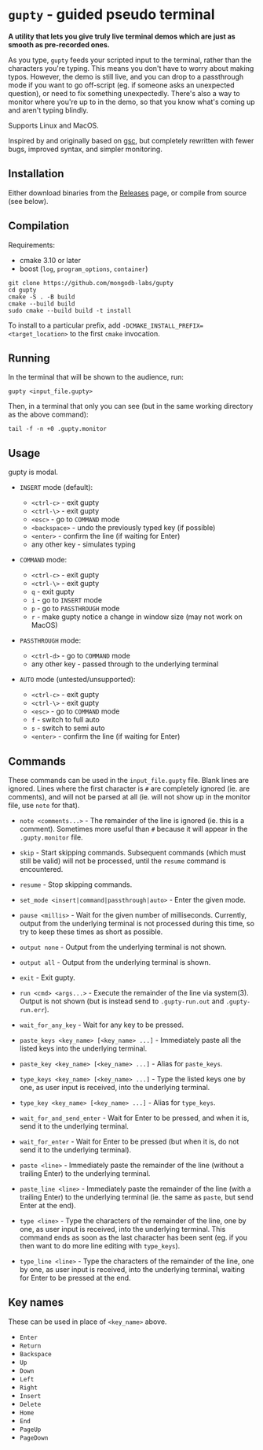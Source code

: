 `gupty` - guided pseudo terminal
================================

**A utility that lets you give truly live terminal demos which are just as smooth as pre-recorded ones.**

As you type, `gupty` feeds your scripted input to the terminal, rather than the characters you're typing.  This means you don't have to worry about making typos.  However, the demo is still live, and you can drop to a passthrough mode if you want to go off-script (eg. if someone asks an unexpected question), or need to fix something unexpectedly.  There's also a way to monitor where you're up to in the demo, so that you know what's coming up and aren't typing blindly.

Supports Linux and MacOS.

Inspired by and originally based on [gsc](https://github.com/CD3/gsc), but completely rewritten with fewer bugs, improved syntax, and simpler monitoring.


Installation
------------

Either download binaries from the [Releases](https://github.com/mongodb-labs/gupty/releases) page, or compile from source (see below).


Compilation
-----------

Requirements:

- cmake 3.10 or later
- boost (`log`, `program_options`, `container`)

```
git clone https://github.com/mongodb-labs/gupty
cd gupty
cmake -S . -B build
cmake --build build
sudo cmake --build build -t install
```

To install to a particular prefix, add `-DCMAKE_INSTALL_PREFIX=<target_location>` to the first `cmake` invocation.


Running
-------

In the terminal that will be shown to the audience, run:

```
gupty <input_file.gupty>
```

Then, in a terminal that only you can see (but in the same working directory as the above command):

```
tail -f -n +0 .gupty.monitor
```


Usage
-----

gupty is modal.

- `INSERT` mode (default):
    - `<ctrl-c>` - exit gupty
    - `<ctrl-\>` - exit gupty
    - `<esc>` - go to `COMMAND` mode
    - `<backspace>` - undo the previously typed key (if possible)
    - `<enter>` - confirm the line (if waiting for Enter)
    - any other key - simulates typing

- `COMMAND` mode:
    - `<ctrl-c>` - exit gupty
    - `<ctrl-\>` - exit gupty
    - `q` - exit gupty
    - `i` - go to `INSERT` mode
    - `p` - go to `PASSTHROUGH` mode
    - `r` - make gupty notice a change in window size (may not work on MacOS)

- `PASSTHROUGH` mode:
    - `<ctrl-d>` - go to `COMMAND` mode
    - any other key - passed through to the underlying terminal

- `AUTO` mode (untested/unsupported):
    - `<ctrl-c>` - exit gupty
    - `<ctrl-\>` - exit gupty
    - `<esc>` - go to `COMMAND` mode
    - `f` - switch to full auto
    - `s` - switch to semi auto
    - `<enter>` - confirm the line (if waiting for Enter)


Commands
--------

These commands can be used in the `input_file.gupty` file.  Blank lines are ignored.  Lines where the first character is `#` are completely ignored (ie. are comments), and will not be parsed at all (ie. will not show up in the monitor file, use `note` for that).

- `note <comments...>` - The remainder of the line is ignored (ie. this is a comment).  Sometimes more useful than `#` because it will appear in the `.gupty.monitor` file.
- `skip` - Start skipping commands.  Subsequent commands (which must still be valid) will not be processed, until the `resume` command is encountered.
- `resume` - Stop skipping commands.
- `set_mode <insert|command|passthrough|auto>` - Enter the given mode.
- `pause <millis>` - Wait for the given number of milliseconds.  Currently, output from the underlying terminal is not processed during this time, so try to keep these times as short as possible.
- `output none` - Output from the underlying terminal is not shown.
- `output all` - Output from the underlying terminal is shown.
- `exit` - Exit gupty.
- `run <cmd> <args...>` - Execute the remainder of the line via system(3). Output is not shown (but is instead send to `.gupty-run.out` and `.gupty-run.err`).

- `wait_for_any_key` - Wait for any key to be pressed.
- `paste_keys <key_name> [<key_name> ...]` - Immediately paste all the listed keys into the underlying terminal.
- `paste_key <key_name> [<key_name> ...]` - Alias for `paste_keys`.
- `type_keys <key_name> [<key_name> ...]` - Type the listed keys one by one, as user input is received, into the underlying terminal.
- `type_key <key_name> [<key_name> ...]` - Alias for `type_keys`.
- `wait_for_and_send_enter` - Wait for Enter to be pressed, and when it is, send it to the underlying terminal.
- `wait_for_enter` - Wait for Enter to be pressed (but when it is, do not send it to the underlying terminal).
- `paste <line>` - Immediately paste the remainder of the line (without a trailing Enter) to the underlying terminal.
- `paste_line <line>` - Immediately paste the remainder of the line (with a trailing Enter) to the underlying terminal (ie. the same as `paste`, but send Enter at the end).
- `type <line>` - Type the characters of the remainder of the line, one by one, as user input is received, into the underlying terminal.  This command ends as soon as the last character has been sent (eg. if you then want to do more line editing with `type_keys`).
- `type_line <line>` - Type the characters of the remainder of the line, one by one, as user input is received, into the underlying terminal, waiting for Enter to be pressed at the end.


Key names
---------

These can be used in place of `<key_name>` above.

- `Enter`
- `Return`
- `Backspace`
- `Up`
- `Down`
- `Left`
- `Right`
- `Insert`
- `Delete`
- `Home`
- `End`
- `PageUp`
- `PageDown`

